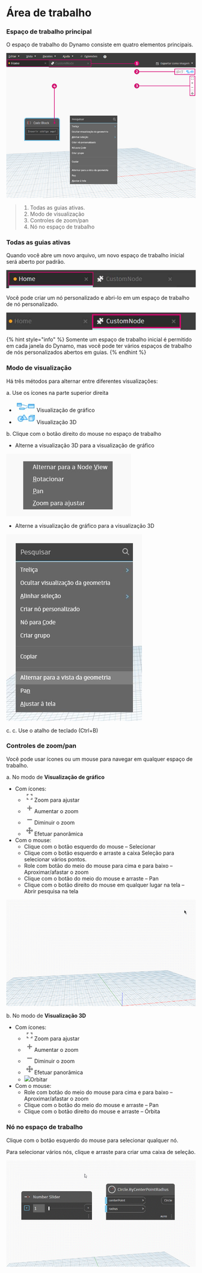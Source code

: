 # Área de trabalho

### Espaço de trabalho principal

O espaço de trabalho do Dynamo consiste em quatro elementos principais.

![](./images/3-1/workspace-ui.jpg)

> 1. Todas as guias ativas.
> 2. Modo de visualização
> 3. Controles de zoom/pan
> 4. Nó no espaço de trabalho

### Todas as guias ativas

Quando você abre um novo arquivo, um novo espaço de trabalho inicial será aberto por padrão.

![](./images/3-1/workspace-hometab.jpg)

Você pode criar um nó personalizado e abri-lo em um espaço de trabalho de nó personalizado.

![](./images/3-1/workspace-customnodetab.jpg)

{% hint style="info" %} Somente um espaço de trabalho inicial é permitido em cada janela do Dynamo, mas você pode ter vários espaços de trabalho de nós personalizados abertos em guias. {% endhint %}

### Modo de visualização

Há três métodos para alternar entre diferentes visualizações:

a. Use os ícones na parte superior direita

* ![](./images/3-1/3-1-04Graphpreviewicon.jpg)Visualização de gráfico
* ![](./images/3-1/3-1-053Dpreviewicon.jpg)Visualização 3D

b. Clique com o botão direito do mouse no espaço de trabalho

* Alterne a visualização 3D para a visualização de gráfico

![](./images/3-1/3-1-06rightclickswitchtographpreview.jpg)

* Alterne a visualização de gráfico para a visualização 3D

![](./images/3-1/workspace-rightclickswitchtogeometry.jpg)

c. c. Use o atalho de teclado (Ctrl+B)

### Controles de zoom/pan

Você pode usar ícones ou um mouse para navegar em qualquer espaço de trabalho.

a. No modo de **Visualização de gráfico**

* Com ícones:
  * ![](./images/3-1/3-1-08graphpreviewzoomtofitpsd.jpg)Zoom para ajustar
  * ![](./images/3-1/3-1-09graphpreviewzoomin.jpg)Aumentar o zoom
  * ![](./images/3-1/3-1-10graphpreviewzoomout.jpg)Diminuir o zoom
  * ![](./images/3-1/3-1-11graphpreviewpan.jpg)Efetuar panorâmica
* Com o mouse:
  * Clique com o botão esquerdo do mouse – Selecionar
  * Clique com o botão esquerdo e arraste a caixa Seleção para selecionar vários pontos.
  * Role com botão do meio do mouse para cima e para baixo – Aproximar/afastar o zoom
  * Clique com o botão do meio do mouse e arraste – Pan
  * Clique com o botão direito do mouse em qualquer lugar na tela – Abrir pesquisa na tela

![](./images/3-1/workspace-incanvassearch.gif)

b. No modo de **Visualização 3D**

* Com ícones:
  * ![](./images/3-1/3-1-08graphpreviewzoomtofitpsd.jpg)Zoom para ajustar
  * ![](./images/3-1/3-1-09graphpreviewzoomin.jpg)Aumentar o zoom
  * ![](./images/3-1/3-1-10graphpreviewzoomout.jpg)Diminuir o zoom
  * ![](./images/3-1/3-1-11graphpreviewpan.jpg)Efetuar panorâmica
  * ![](./images/3-1/3-1-133Dprevieworbit.jpg)Orbitar
* Com o mouse:
  * Role com botão do meio do mouse para cima e para baixo – Aproximar/afastar o zoom
  * Clique com o botão do meio do mouse e arraste – Pan
  * Clique com o botão direito do mouse e arraste – Órbita

### Nó no espaço de trabalho

Clique com o botão esquerdo do mouse para selecionar qualquer nó.

Para selecionar vários nós, clique e arraste para criar uma caixa de seleção.

![](./images/3-1/workspace-selectionbox.gif)
